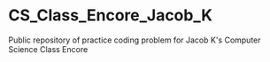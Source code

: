# CS_Class_Encore_Jacob_K
Public repository of practice coding problem for Jacob K's Computer Science Class Encore
